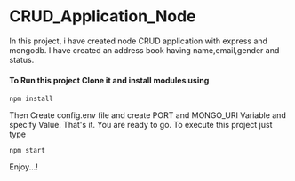 # CRUD_Application_Node
In this project, i have created node CRUD application with express and mongodb.
I have created an address book having name,email,gender and status.
#### To Run this project Clone it and install modules using
```
npm install
```

Then Create config.env file and create PORT and MONGO_URI Variable and specify Value.
That's it. You are ready to go. To execute this project just type
```
npm start
```

Enjoy...!
